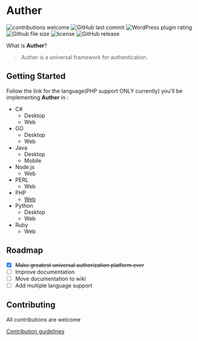 # Auther

![contributions welcome](https://img.shields.io/badge/contributions-welcome-brightgreen.svg?style=flat) 
![GitHub last commit](https://img.shields.io/github/last-commit/google/skia.svg) 
![WordPress plugin rating](https://img.shields.io/wordpress/plugin/r/akismet.svg) 
![Github file size](https://img.shields.io/github/size/webcaetano/craft/build/phaser-craft.min.js.svg) 
![license](https://img.shields.io/github/license/mashape/apistatus.svg) 
![GitHub release](https://img.shields.io/github/release/qubyte/rubidium.svg)






What is **Auther**?

> Auther is a universal framework for authentication.

## Getting Started

Follow the link for the language(PHP support ONLY currently) you'll be implementing **Auther** in :

- C#
   - Desktop
   - Web
- GO
   - Desktop
   - Web
- Java
   - Desktop
   - Mobile
- Node.js
   - Web
- PERL
   - Web
- PHP
   - [Web](Documentation/PHP/getting_started.md)
- Python
   - Desktop
   - Web
- Ruby
   - Web

## Roadmap

- [x] ~~Make greatest universal authorization platform ever~~
- [ ] Improve documentation
- [ ] Move documentation to wiki
- [ ] Add multiple language support

## Contributing

All contributions are welcome

[Contribution guidelines](CONTRIBUTING.md)